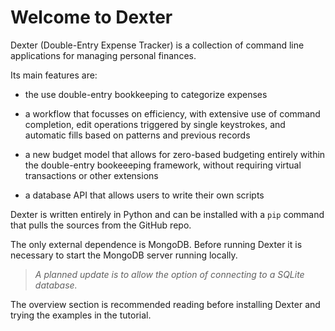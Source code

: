 # Welcome to Dexter

Dexter (Double-Entry Expense Tracker) is a collection of command line applications for managing personal finances.

Its main features are:

* the use double-entry bookkeeping to categorize expenses

* a workflow that focusses on efficiency, with extensive use of command completion, edit operations triggered by single keystrokes, and automatic fills based on patterns and previous records

* a new budget model that allows for zero-based budgeting entirely within the double-entry bookeeeping framework, without requiring virtual transactions or other extensions

* a database API that allows users to write their own scripts

Dexter is written entirely in Python and can be installed with a `pip` command that pulls the sources from the GitHub repo.

The only external dependence is MongoDB.
Before running Dexter it is necessary to start the MongoDB server running locally.

> _A planned update is to allow the option of connecting to a SQLite database._

The overview section is recommended reading before installing Dexter and trying the examples in the tutorial.

